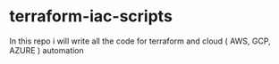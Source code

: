 # terraform-iac-scripts
In this repo i will write all the code for terraform and cloud ( AWS, GCP, AZURE ) automation
